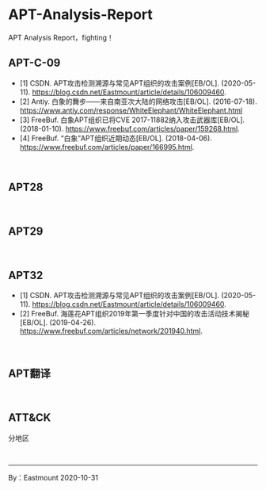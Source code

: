 # APT-Analysis-Report
APT Analysis Report，fighting！


## APT-C-09
- [1] CSDN. APT攻击检测溯源与常见APT组织的攻击案例[EB/OL]. (2020-05-11).
https://blog.csdn.net/Eastmount/article/details/106009460.
- [2] Antiy. 白象的舞步——来自南亚次大陆的网络攻击[EB/OL]. (2016-07-18).
https://www.antiy.com/response/WhiteElephant/WhiteElephant.html
- [3] FreeBuf. 白象APT组织已将CVE 2017-11882纳入攻击武器库[EB/OL]. (2018-01-10).
https://www.freebuf.com/articles/paper/159268.html.
- [4] FreeBuf. “白象”APT组织近期动态[EB/OL]. (2018-04-06).
https://www.freebuf.com/articles/paper/166995.html.

<br />

## APT28

<br />

## APT29

<br />

## APT32
- [1] CSDN. APT攻击检测溯源与常见APT组织的攻击案例[EB/OL]. (2020-05-11).
https://blog.csdn.net/Eastmount/article/details/106009460.
- [2] FreeBuf. 海莲花APT组织2019年第一季度针对中国的攻击活动技术揭秘[EB/OL]. (2019-04-26).
https://www.freebuf.com/articles/network/201940.html.


<br />

## APT翻译


<br />

## ATT&CK
 
分地区
 
<br />
 
 ---
 
 By：Eastmount 2020-10-31
 
